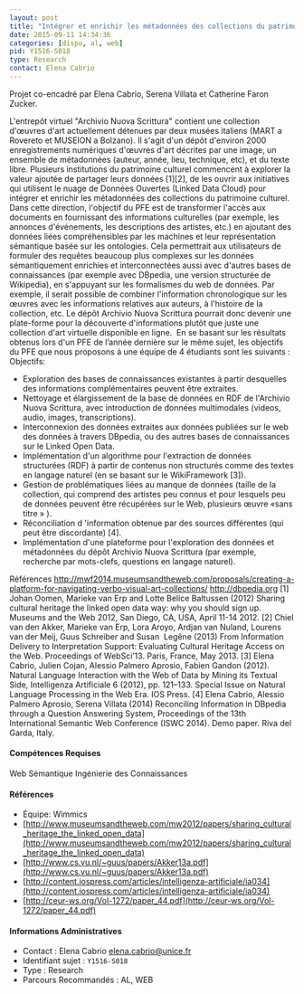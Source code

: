 ```yaml
---
layout: post
title: "Intégrer et enrichir les métadonnées des collections du patrimoine culturel grâce au web de données"
date: 2015-09-11 14:34:36
categories: [dispo, al, web]
pid: Y1516-S018
type: Research
contact: Elena Cabrio
---
```

       
Projet co-encadré par Elena Cabrio, Serena Villata et Catherine Faron Zucker.

L'entrepôt virtuel "Archivio Nuova Scrittura" contient une collection d'œuvres d'art actuellement détenues par deux musées italiens (MART a Rovereto et MUSEION a Bolzano). Il s'agit d'un dépôt d'environ 2000 enregistrements numériques d'œuvres d'art décrites par une image, un ensemble de métadonnées (auteur, année, lieu, technique, etc), et du texte libre. Plusieurs institutions du patrimoine culturel commencent à explorer la valeur ajoutée de partager leurs données [1][2], de les ouvrir aux initiatives qui utilisent le nuage de Données Ouvertes (Linked Data Cloud) pour intégrer et enrichir les métadonnées des collections du patrimoine culturel. Dans cette direction, l'objectif du PFE est de transformer l'accès aux documents en fournissant des informations culturelles (par exemple, les annonces d'événements, les descriptions des artistes, etc.) en ajoutant des données liées compréhensibles par les machines et leur représentation sémantique basée sur les ontologies.
Cela permettrait aux utilisateurs de formuler des requêtes beaucoup plus complexes sur les données sémantiquement enrichies et interconnectées aussi avec d'autres bases de connaissances (par exemple avec DBpedia, une version structurée de Wikipedia), en s'appuyant sur les formalismes du web de données. Par exemple, il serait possible de combiner l'information chronologique sur les œuvres avec les informations relatives aux auteurs, à l'histoire de la collection, etc. Le dépôt Archivio Nuova Scrittura pourrait donc devenir une plate-forme pour la découverte d'informations plutôt que juste une collection d'art virtuelle disponible en ligne.  En se basant sur les résultats obtenus lors d'un PFE de l’année dernière sur le même sujet, les objectifs du PFE que nous proposons à une équipe de 4 étudiants sont les suivants :
Objectifs:
- Exploration des bases de connaissances existantes à partir desquelles des informations complémentaires peuvent être extraites.
- Nettoyage et élargissement de la base de données en RDF de l'Archivio Nuova Scrittura, avec introduction de données multimodales (videos, audio, images, transcriptions).
- Interconnexion des données extraites aux données publiées sur le web des données à travers DBpedia, ou des autres bases de connaissances sur le Linked Open Data.
- Implémentation d'un algorithme pour l'extraction de données structurées (RDF) à partir de contenus non structurés comme des textes en langage naturel (en se basant sur le WikiFramework [3]).
- Gestion de problématiques liées au manque de données (taille de la collection, qui comprend des artistes peu connus et pour lesquels peu de données peuvent être récupérées sur le Web, plusieurs œuvre «sans titre » ).
- Réconciliation d 'information obtenue par des sources différentes (qui peut être discordante) [4].
- Implémentation d'une plateforme pour l'exploration des données et métadonnées du dépôt Archivio Nuova Scrittura (par exemple, recherche par mots-clefs, questions en langage naturel).

Références
http://mwf2014.museumsandtheweb.com/proposals/creating-a-platform-for-navigating-verbo-visual-art-collections/
http://dbpedia.org
[1] Johan Oomen, Marieke van Erp and Lotte Belice Baltussen (2012) Sharing cultural heritage the linked open data way:  why you should sign up. Museums and the Web 2012, San Diego, CA, USA, April 11-14 2012.
[2] Chiel van den Akker, Marieke van Erp, Lora Aroyo, Ardjan van Nuland, Lourens van der Meij, Guus Schreiber and Susan  Legêne (2013) From Information Delivery to Interpretation Support: Evaluating Cultural Heritage Access on the Web.  Proceedings of WebSci’13. Paris, France, May 2013.
[3] Elena Cabrio, Julien Cojan, Alessio Palmero Aprosio, Fabien Gandon (2012). Natural Language Interaction with the Web of Data by Mining its Textual Side, Intelligenza Artificiale 6 (2012), pp. 121–133. Special Issue on Natural  Language Processing in the Web Era. IOS Press.
[4] Elena Cabrio, Alessio Palmero Aprosio, Serena Villata (2014) Reconciling Information in DBpedia through a Question Answering System, Proceedings of the 13th International Semantic Web Conference (ISWC 2014). Demo paper. Riva del Garda, Italy.

#### Compétences Requises
Web Sémantique
Ingénierie des Connaissances


#### Références

  * Équipe: Wimmics
  * [http://www.museumsandtheweb.com/mw2012/papers/sharing_cultural_heritage_the_linked_open_data](http://www.museumsandtheweb.com/mw2012/papers/sharing_cultural_heritage_the_linked_open_data)
  * [http://www.cs.vu.nl/~guus/papers/Akker13a.pdf](http://www.cs.vu.nl/~guus/papers/Akker13a.pdf)
  * [http://content.iospress.com/articles/intelligenza-artificiale/ia034](http://content.iospress.com/articles/intelligenza-artificiale/ia034)
  * [http://ceur-ws.org/Vol-1272/paper_44.pdf](http://ceur-ws.org/Vol-1272/paper_44.pdf)

#### Informations Administratives
  * Contact : Elena Cabrio <elena.cabrio@unice.fr>
  * Identifiant sujet : `Y1516-S018`
  * Type : Research
  * Parcours Recommandés : AL, WEB
     